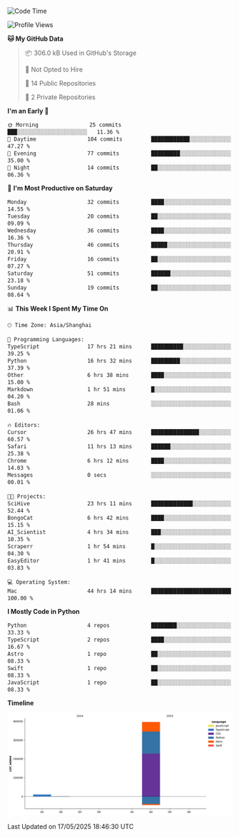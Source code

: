 <!--
**PascalDai/PascalDai** is a ✨ _special_ ✨ repository because its `README.md` (this file) appears on your GitHub profile.

Here are some ideas to get you started:

- 🔭 I’m currently working on ...
- 🌱 I’m currently learning ...
- 👯 I’m looking to collaborate on ...
- 🤔 I’m looking for help with ...
- 💬 Ask me about ...
- 📫 How to reach me: ...
- 😄 Pronouns: ...
- ⚡ Fun fact: ...
-->

<!--START_SECTION:waka-->
![Code Time](http://img.shields.io/badge/Code%20Time-1%2C094%20hrs%206%20mins-blue)

![Profile Views](http://img.shields.io/badge/Profile%20Views-1-blue)

**🐱 My GitHub Data** 

> 📦 306.0 kB Used in GitHub's Storage 
 > 
> 🚫 Not Opted to Hire
 > 
> 📜 14 Public Repositories 
 > 
> 🔑 2 Private Repositories 
 > 
**I'm an Early 🐤** 

```text
🌞 Morning                25 commits          ███░░░░░░░░░░░░░░░░░░░░░░   11.36 % 
🌆 Daytime                104 commits         ████████████░░░░░░░░░░░░░   47.27 % 
🌃 Evening                77 commits          █████████░░░░░░░░░░░░░░░░   35.00 % 
🌙 Night                  14 commits          ██░░░░░░░░░░░░░░░░░░░░░░░   06.36 % 
```
📅 **I'm Most Productive on Saturday** 

```text
Monday                   32 commits          ████░░░░░░░░░░░░░░░░░░░░░   14.55 % 
Tuesday                  20 commits          ██░░░░░░░░░░░░░░░░░░░░░░░   09.09 % 
Wednesday                36 commits          ████░░░░░░░░░░░░░░░░░░░░░   16.36 % 
Thursday                 46 commits          █████░░░░░░░░░░░░░░░░░░░░   20.91 % 
Friday                   16 commits          ██░░░░░░░░░░░░░░░░░░░░░░░   07.27 % 
Saturday                 51 commits          ██████░░░░░░░░░░░░░░░░░░░   23.18 % 
Sunday                   19 commits          ██░░░░░░░░░░░░░░░░░░░░░░░   08.64 % 
```


📊 **This Week I Spent My Time On** 

```text
🕑︎ Time Zone: Asia/Shanghai

💬 Programming Languages: 
TypeScript               17 hrs 21 mins      ██████████░░░░░░░░░░░░░░░   39.25 % 
Python                   16 hrs 32 mins      █████████░░░░░░░░░░░░░░░░   37.39 % 
Other                    6 hrs 38 mins       ████░░░░░░░░░░░░░░░░░░░░░   15.00 % 
Markdown                 1 hr 51 mins        █░░░░░░░░░░░░░░░░░░░░░░░░   04.20 % 
Bash                     28 mins             ░░░░░░░░░░░░░░░░░░░░░░░░░   01.06 % 

🔥 Editors: 
Cursor                   26 hrs 47 mins      ███████████████░░░░░░░░░░   60.57 % 
Safari                   11 hrs 13 mins      ██████░░░░░░░░░░░░░░░░░░░   25.38 % 
Chrome                   6 hrs 12 mins       ████░░░░░░░░░░░░░░░░░░░░░   14.03 % 
Messages                 0 secs              ░░░░░░░░░░░░░░░░░░░░░░░░░   00.01 % 

🐱‍💻 Projects: 
SciHive                  23 hrs 11 mins      █████████████░░░░░░░░░░░░   52.44 % 
BongoCat                 6 hrs 42 mins       ████░░░░░░░░░░░░░░░░░░░░░   15.15 % 
AI_Scientist             4 hrs 34 mins       ███░░░░░░░░░░░░░░░░░░░░░░   10.35 % 
Scraperr                 1 hr 54 mins        █░░░░░░░░░░░░░░░░░░░░░░░░   04.30 % 
EasyEditor               1 hr 41 mins        █░░░░░░░░░░░░░░░░░░░░░░░░   03.83 % 

💻 Operating System: 
Mac                      44 hrs 14 mins      █████████████████████████   100.00 % 
```

**I Mostly Code in Python** 

```text
Python                   4 repos             ████████░░░░░░░░░░░░░░░░░   33.33 % 
TypeScript               2 repos             ████░░░░░░░░░░░░░░░░░░░░░   16.67 % 
Astro                    1 repo              ██░░░░░░░░░░░░░░░░░░░░░░░   08.33 % 
Swift                    1 repo              ██░░░░░░░░░░░░░░░░░░░░░░░   08.33 % 
JavaScript               1 repo              ██░░░░░░░░░░░░░░░░░░░░░░░   08.33 % 
```



**Timeline**

![Lines of Code chart](https://raw.githubusercontent.com/PascalDai/PascalDai/main/assets/bar_graph.png)


 Last Updated on 17/05/2025 18:46:30 UTC
<!--END_SECTION:waka-->
